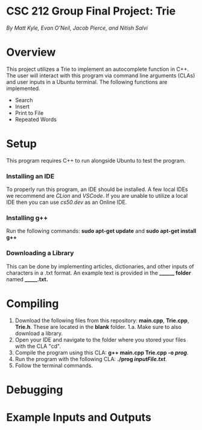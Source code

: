 # CSC 212 Group Final Project: Trie
*By Matt Kyle, Evan O'Neil, Jacob Pierce, and Nitish Salvi*

# Overview
This project utilizes a Trie to implement an autocomplete function in C++. The user will interact with this program via command line arguments (CLAs) and user inputs in a Ubuntu terminal. The following functions are implemented.
- Search
- Insert
- Print to File
- Repeated Words
  
# Setup
This program requires C++ to run alongside Ubuntu to test the program. 
### Installing an IDE
To properly run this program, an IDE should be installed. A few local IDEs we recommend are *CLion* and *VSCode*. If you are unable to utilize a local IDE then you can use *cs50.dev* as an Online IDE.
### Installing g++
Run the following commands:
**sudo apt-get update** and
**sudo apt-get install g++**
### Downloading a Library
This can be done by implementing articles, dictionaries, and other inputs of characters in a .txt format. An example text is provided in the **______ folder** named **_____.txt.**

# Compiling
1. Download the following files from this repository: **main.cpp**, **Trie.cpp**, **Trie.h**. These are located in the **blank** folder. 
1.a. Make sure to also download a library.
2. Open your IDE and navigate to the folder where you stored your files with the CLA "cd".
3. Compile the program using this CLA: **g++ main.cpp Trie.cpp -o *prog***.
4. Run the program with the following CLA: **./prog *inputFile.txt***.
5. Follow the terminal commands.
# Debugging

# Example Inputs and Outputs
